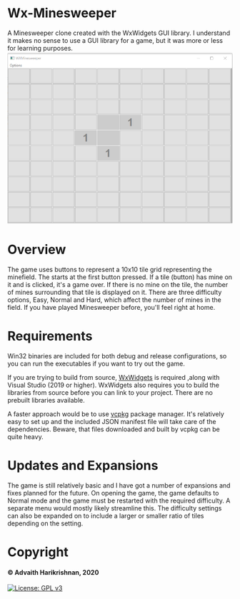 # Wx-Minesweeper
A Minesweeper clone created with the WxWidgets GUI library. I understand it makes no sense to use a GUI library for a game, but it was more or less for learning purposes.
![Game](https://github.com/adharikrishnan/wx-minesweeper/blob/master/game.png)
# Overview 
The game uses buttons to represent a 10x10 tile grid representing the minefield. The starts at the first button pressed. If a tile (button) has mine on it and is clicked, it's a game over. If there is no mine on the tile, the number of mines surrounding that tile is displayed on it. There are three difficulty options, Easy, Normal and Hard, which affect the number of mines in the field. If you have played Minesweeper before, you'll feel right at home.
# Requirements
Win32 binaries are included for both debug and release configurations, so you can run the executables if you want to try out the game. 

If you are trying to build from source, [WxWidgets](https://www.wxwidgets.org/) is required ,along with Visual Studio (2019 or higher). WxWidgets also requires you to build the libraries from source before you can link to your project. There are no prebuilt libraries available. 

A faster approach would be to use [vcpkg](https://vcpkg.io/en/index.html) package manager. It's relatively easy to set up and the included JSON manifest file will take care of the dependencies. Beware, that files downloaded and built by vcpkg can be quite heavy.

# Updates and Expansions 
The game is still relatively basic and I have got a number of expansions and fixes planned for the future. On opening the game, the game defaults to Normal mode and the game must be restarted with the required difficulty. A separate menu would mostly likely streamline this. The difficulty settings can also be expanded on to include a larger or smaller ratio of tiles depending on the setting.

# Copyright 
#### &copy; Advaith Harikrishnan, 2020
[![License: GPL v3](https://img.shields.io/badge/License-GPLv3-blue.svg)](https://www.gnu.org/licenses/gpl-3.0)
